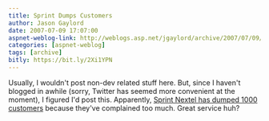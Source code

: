 ```yaml
---
title: Sprint Dumps Customers
author: Jason Gaylord
date: 2007-07-09 17:07:00
aspnet-weblog-link: http://weblogs.asp.net/jgaylord/archive/2007/07/09/sprint-dumps-customers.aspx
categories: [aspnet-weblog]
tags: [archive]
bitly: https://bit.ly/2Xi1YPN
---
```


Usually, I wouldn't post non-dev related stuff here. But, since I haven't blogged in awhile (sorry, Twitter has seemed more convenient at the moment), I figured I'd post this. Apparently, [Sprint Nextel has dumped 1000 customers](http://gizmodo.com/gadgets/announcements/sprint-dumps-needy-customers-275374.php) because they've complained too much. Great service huh?